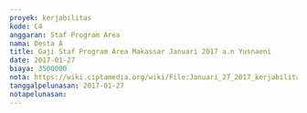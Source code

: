 ```yaml
---
proyek: kerjabilitas
kode: C4
anggaran: Staf Program Area
nama: Desta A
title: Gaji Staf Program Area Makassar Januari 2017 a.n Yusnaeni
date: 2017-01-27
biaya: 3500000
nota: https://wiki.ciptamedia.org/wiki/File:Januari_27_2017_kerjabilitas_C4_staf_area_makassar_neni479.jpg
tanggalpelunasan: 2017-01-27
notapelunasan:
---
```

